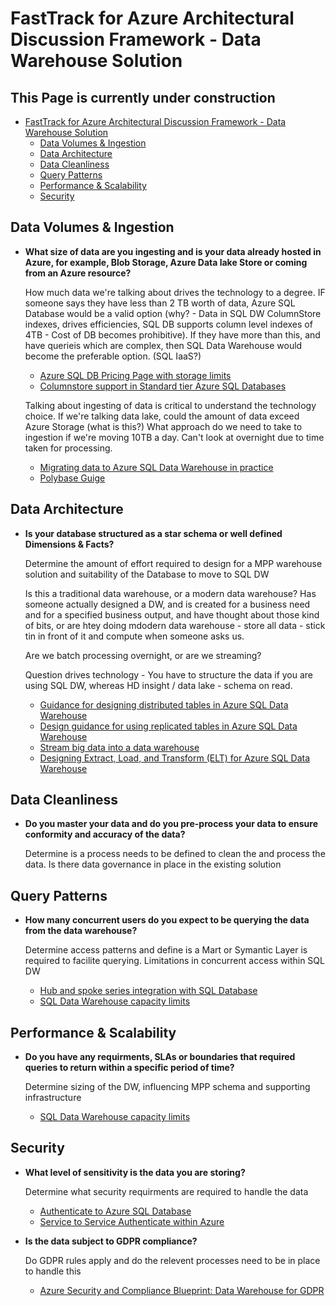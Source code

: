 # FastTrack for Azure Architectural Discussion Framework - Data Warehouse Solution

## This Page is currently under construction

- [FastTrack for Azure Architectural Discussion Framework - Data Warehouse Solution](#fasttrack-for-azure-architectural-discussion-framework---data-warehouse-solution)
  * [Data Volumes & Ingestion](#data-volumes--amp--ingestion)
  * [Data Architecture](#data-architecture)
  * [Data Cleanliness](#data-cleanliness)
  * [Query Patterns](#query-patterns)
  * [Performance & Scalability](#performance---scalability)
  * [Security](#security)

## Data Volumes & Ingestion

* **What size of data are you ingesting and is your data already hosted in Azure, for example, Blob Storage, Azure Data lake Store or coming from an Azure resource?**

    How much data we're talking about drives the technology to a degree. IF someone says they have less than 2 TB worth of data, Azure SQL Database would be a valid option (why? - Data in SQL DW ColumnStore indexes, drives efficiencies, SQL DB supports column level indexes of 4TB - Cost of DB becomes prohibitive). If they have more than this, and have querieis which are complex, then SQL Data Warehouse would become the preferable option. (SQL IaaS?)

    * [Azure SQL DB Pricing Page with storage limits](https://azure.microsoft.com/en-us/pricing/details/sql-database/single/)
    * [Columnstore support in Standard tier Azure SQL Databases](https://azure.microsoft.com/en-us/blog/columnstore-support-in-standard-tier-azure-sql-databases/)

    Talking about ingesting of data is critical to understand the technology choice. If we're talking data lake, could the amount of data exceed Azure Storage (what is this?) What approach do we need to take to ingestion if we're moving 10TB a day. Can't look at overnight due to time taken for processing.
    
    * [Migrating data to Azure SQL Data Warehouse in practice](https://blogs.msdn.microsoft.com/sqlcat/2016/08/18/migrating-data-to-azure-sql-data-warehouse-in-practice/)
    * [Polybase Guige](https://docs.microsoft.com/en-us/sql/relational-databases/polybase/polybase-guide?view=sql-server-2017)

## Data Architecture

* **Is your database structured as a star schema or well defined Dimensions & Facts?**

    Determine the amount of effort required to design for a MPP warehouse solution and suitability of the Database to move to SQL DW

    Is this a traditional data warehouse, or a modern data warehouse? Has someone actually designed a DW, and is created for a business need and for a specified business output, and have thought about those kind of bits, or are htey doing mdodern data warehouse - store all data - stick tin in front of it and compute when someone asks us.

    Are we batch processing overnight, or are we streaming?

    Question drives technology - You have to structure the data if you are using SQL DW, whereas HD insight / data lake - schema on read.

    * [Guidance for designing distributed tables in Azure SQL Data Warehouse](https://docs.microsoft.com/en-us/azure/sql-data-warehouse/sql-data-warehouse-tables-distribute)
    * [Design guidance for using replicated tables in Azure SQL Data Warehouse](https://docs.microsoft.com/en-us/azure/sql-data-warehouse/design-guidance-for-replicated-tables)
    * [Stream big data into a data warehouse](https://docs.microsoft.com/en-us/azure/event-grid/event-grid-event-hubs-integration)
    * [Designing Extract, Load, and Transform (ELT) for Azure SQL Data Warehouse](https://docs.microsoft.com/en-gb/azure/sql-data-warehouse/design-elt-data-loading)

## Data Cleanliness

* **Do you master your data and do you pre-process your data to ensure conformity and accuracy of the data?**

    Determine is a process needs to be defined to clean the and process the data.  Is there data governance in place in the existing solution

## Query Patterns

* **How many concurrent users do you expect to be querying the data from the data warehouse?**

    Determine access patterns and define is a Mart or Symantic Layer is required to facilite querying.  Limitations in concurrent access within SQL DW

    * [Hub and spoke series integration with SQL Database](https://azure.microsoft.com/en-gb/blog/azuresqldw-hub-and-spoke-series-integration-with-sql-database/)
    * [SQL Data Warehouse capacity limits](https://docs.microsoft.com/en-us/azure/sql-data-warehouse/sql-data-warehouse-service-capacity-limits)

## Performance & Scalability

* **Do you have any requirments, SLAs or boundaries that required queries to return within a specific period of time?**

    Determine sizing of the DW, influencing MPP schema and supporting infrastructure

    * [SQL Data Warehouse capacity limits](https://docs.microsoft.com/en-us/azure/sql-data-warehouse/sql-data-warehouse-service-capacity-limits)

## Security

* **What level of sensitivity is the data you are storing?**

    Determine what security requirments are required to handle the data

    * [Authenticate to Azure SQL Database](https://docs.microsoft.com/en-us/azure/sql-data-warehouse/sql-data-warehouse-authentication)
    * [Service to Service Authenticate within Azure](https://docs.microsoft.com/en-gb/azure/data-lake-store/data-lake-store-service-to-service-authenticate-using-active-directory)

* **Is the data subject to GDPR compliance?**

    Do GDPR rules apply and do the relevent processes need to be in place to handle this

    * [Azure Security and Compliance Blueprint: Data Warehouse for GDPR](https://docs.microsoft.com/en-us/azure/security/blueprints/gdpr-datawarehouse-overview)

